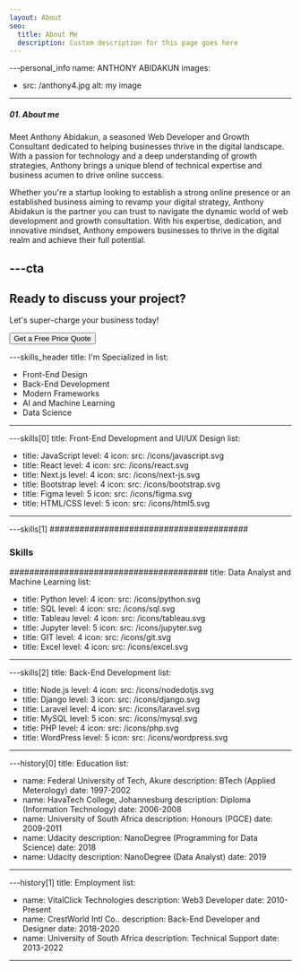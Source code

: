 ```yaml
---
layout: About
seo:
  title: About Me
  description: Custom description for this page goes here
---
```




---personal_info
name: ANTHONY ABIDAKUN
images:
  - src: /anthony4.jpg
    alt: my image
---
##### <span>01.</span> About me

Meet Anthony Abidakun, a seasoned Web Developer and Growth Consultant dedicated to helping businesses thrive in the digital landscape. With a passion for technology and a deep understanding of growth strategies, Anthony brings a unique blend of technical expertise and business acumen to drive online success.

Whether you're a startup looking to establish a strong online presence or an established business aiming to revamp your digital strategy, Anthony Abidakun is the partner you can trust to navigate the dynamic world of web development and growth consultation. With his expertise, dedication, and innovative mindset, Anthony empowers businesses to thrive in the digital realm and achieve their full potential.


---cta
---
## Ready to discuss your project?

Let's super-charge your business today!

<Button href="/contact">
  Get a Free Price Quote
</Button>



---skills_header
title: I'm Specialized in
list:
  - Front-End Design
  - Back-End Development
  - Modern Frameworks
  - AI and Machine Learning
  - Data Science
---



---skills[0]
title: Front-End Development and UI/UX Design
list:
  - title: JavaScript
    level: 4
    icon:
      src: /icons/javascript.svg
  - title: React
    level: 4
    icon:
      src: /icons/react.svg
  - title: Next.js
    level: 4
    icon:
      src: /icons/next-js.svg
  - title: Bootstrap
    level: 4
    icon:
      src: /icons/bootstrap.svg
  - title: Figma
    level: 5
    icon:
      src: /icons/figma.svg
  - title: HTML/CSS
    level: 5
    icon:
      src: /icons/html5.svg
---



---skills[1]
########################################
### Skills
########################################
title: Data Analyst and Machine Learning
list:
  - title: Python
    level: 4
    icon:
      src: /icons/python.svg
  - title: SQL
    level: 4
    icon:
      src: /icons/sql.svg
  - title: Tableau
    level: 4
    icon:
      src: /icons/tableau.svg
  - title: Jupyter
    level: 5
    icon:
      src: /icons/jupyter.svg
  - title: GIT
    level: 4
    icon:
      src: /icons/git.svg
  - title: Excel
    level: 4
    icon:
      src: /icons/excel.svg
---

---skills[2]
title: Back-End Development
list:
  - title: Node.js
    level: 4
    icon:
      src: /icons/nodedotjs.svg
  - title: Django
    level: 3
    icon:
      src: /icons/django.svg
  - title: Laravel
    level: 4
    icon:
      src: /icons/laravel.svg
  - title: MySQL
    level: 5
    icon:
      src: /icons/mysql.svg
  - title: PHP
    level: 4
    icon:
      src: /icons/php.svg
  - title: WordPress
    level: 5
    icon:
      src: /icons/wordpress.svg
---

---history[0]
title: Education
list:
  - name: Federal University of Tech, Akure
    description: BTech (Applied Meterology)
    date: 1997-2002
  - name: HavaTech College, Johannesburg
    description: Diploma (Information Technology)
    date: 2006-2008
  - name: University of South Africa
    description: Honours (PGCE)
    date: 2009-2011
  - name: Udacity
    description: NanoDegree (Programming for Data Science)
    date: 2018
  - name: Udacity
    description: NanoDegree (Data Analyst)
    date: 2019
---

---history[1]
title: Employment
list:
  - name: VitalClick Technologies
    description: Web3 Developer
    date: 2010-Present
  - name: CrestWorld Intl Co..
    description: Back-End Developer and Designer
    date: 2018-2020
  - name: University of South Africa
    description: Technical Support
    date: 2013-2022
---

